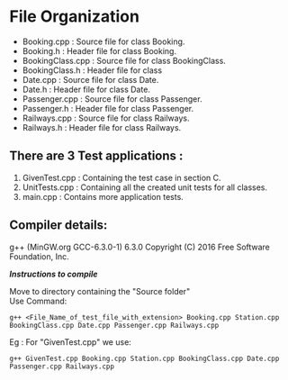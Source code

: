 # File Organization
- Booking.cpp : Source file for class Booking.
- Booking.h : Header file for class Booking.
- BookingClass.cpp : Source file for class BookingClass.
- BookingClass.h : Header file for class 
- Date.cpp : Source file for class Date.
- Date.h : Header file for class Date.
- Passenger.cpp : Source file for class Passenger.
- Passenger.h : Header file for class Passenger.
- Railways.cpp : Source file for class Railways.
- Railways.h : Header file for class Railways.

## There are 3 Test applications : 
1. GivenTest.cpp : Containing the test case in section C.
2. UnitTests.cpp : Containing all the created unit tests for all classes.
3. main.cpp : Contains more application tests.

## Compiler details:
g++ (MinGW.org GCC-6.3.0-1) 6.3.0
Copyright (C) 2016 Free Software Foundation, Inc.

*******Instructions to compile*******

Move to directory containing the "Source folder"<br>
Use Command: 
```
g++ <File_Name_of_test_file_with_extension> Booking.cpp Station.cpp BookingClass.cpp Date.cpp Passenger.cpp Railways.cpp
```
Eg : For "GivenTest.cpp" we use:
```
g++ GivenTest.cpp Booking.cpp Station.cpp BookingClass.cpp Date.cpp Passenger.cpp Railways.cpp
```
